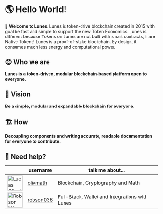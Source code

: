 # 🌎 Hello World!

**👋 Welcome to Lunes**.
Lunes is token-drive blockchain created in 2015 with goal be fast and simple to support the new Token Economics.
Lunes is different because Tokens on Lunes are not built with smart contracts, it are Native Tokens!
Lunes is a proof-of-stake blockchain. By design, it consumes much less energy and computational power.

## 😊 Who we are

**Lunes is a token-driven, modular blockchain-based platform open to everyone.**

## 🔭 Vision

**Be a simple, modular and expandable blockchain for everyone.**

## 🏗 How

**Decoupling components and writing accurate, readable documentation for everyone to contribute.**



## 🛟 Need help?

| | username | talk me about... |
| - | - | - |
| <img src="https://avatars.githubusercontent.com/olivmath" height="50px" title="Lucas Oliveira"/> | [olivmath](https://github.com/olivmath) | Blockchain, Cryptography and Math |
| <img src="https://avatars.githubusercontent.com/robson036" height="50px" title="Robson Miranda"/> | [robson036](https://github.com/robson036) | Full-Stack, Wallet and Integrations with Lunes |
